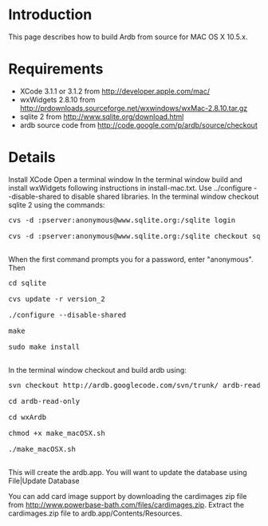 # Introduction #

This page describes how to build Ardb from source for MAC OS X 10.5.x.

# Requirements #

  * XCode 3.1.1 or 3.1.2 from  http://developer.apple.com/mac/
  * wxWidgets 2.8.10 from http://prdownloads.sourceforge.net/wxwindows/wxMac-2.8.10.tar.gz
  * sqlite 2 from http://www.sqlite.org/download.html
  * ardb source code from http://code.google.com/p/ardb/source/checkout

# Details #

Install XCode
Open a terminal window
In the terminal window build and install wxWidgets following instructions in install-mac.txt.  Use ../configure --disable-shared to disable shared libraries.
In the terminal window checkout sqlite 2 using the commands:
<pre>
cvs -d :pserver:anonymous@www.sqlite.org:/sqlite login<br>
cvs -d :pserver:anonymous@www.sqlite.org:/sqlite checkout sqlite<br>
</pre>

When the first command prompts you for a password, enter "anonymous". Then
<pre>
cd sqlite<br>
cvs update -r version_2<br>
./configure --disable-shared<br>
make<br>
sudo make install<br>
</pre>

In the terminal window checkout and build ardb using:

<pre>
svn checkout http://ardb.googlecode.com/svn/trunk/ ardb-read-only<br>
cd ardb-read-only<br>
cd wxArdb<br>
chmod +x make_macOSX.sh<br>
./make_macOSX.sh<br>
</pre>

This will create the ardb.app.  You will want to update the database using File|Update Database

You can add card image support by downloading the cardimages zip file from  http://www.powerbase-bath.com/files/cardimages.zip.  Extract the cardimages.zip file to ardb.app/Contents/Resources.